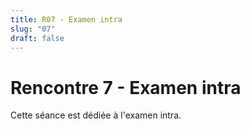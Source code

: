 ```yaml
---
title: R07 - Examen intra
slug: "07"
draft: false
---
```


# Rencontre 7 - Examen intra

Cette séance est dédiée à l'examen intra.
